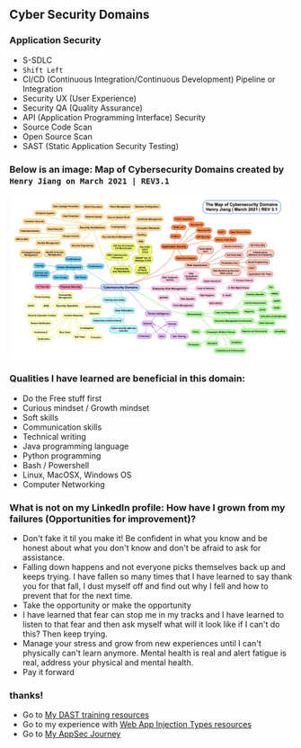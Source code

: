 ## Cyber Security Domains


### Application Security
- S-SDLC
- `Shift Left`
- CI/CD (Continuous Integration/Continuous Development) Pipeline or Integration
- Security UX (User Experience)
- Security QA (Quality Assurance)
- API (Application Programming Interface) Security
- Source Code Scan
- Open Source Scan
- SAST (Static Application Security Testing)

### Below is an image: Map of Cybersecurity Domains created by `Henry Jiang on March 2021 | REV3.1`
![Map of Cybersecurity Domains](Cyber_Domains.jpeg)

### Qualities I have learned are beneficial in this domain:
- Do the Free stuff first
- Curious mindset / Growth mindset
- Soft skills
- Communication skills
- Technical writing 
- Java programming language 
- Python programming
- Bash / Powershell  
- Linux, MacOSX, Windows OS
- Computer Networking

### What is not on my LinkedIn profile: How have I grown from my failures (Opportunities for improvement)?
- Don't fake it til you make it! Be confident in what you know and be honest about what you don't know and don't be afraid to ask for assistance. 
- Falling down happens and not everyone picks themselves back up and keeps trying. I have fallen so many times that I have learned to say thank you for that fall, I dust myself off and find out why I fell and how to prevent that for the next time.
- Take the opportunity or make the opportunity
- I have learned that fear can stop me in my tracks and I have learned to listen to that fear and then ask myself what will it look like if I can't do this? Then keep trying. 
- Manage your stress and grow from new experiences until I can't physically can't learn anymore. Mental health is real and alert fatigue is real, address your physical and mental health. 
- Pay it forward 

### thanks!
- Go to [My DAST training resources](https://github.com/yettsyjk/TransitioningToCyberSecurity_ApplicationSecurity/blob/main/DAST_resource.md)
- Go to my experience with [Web App Injection Types resources](https://github.com/yettsyjk/TransitioningToCyberSecurity_ApplicationSecurity/blob/main/WebAppInjectionTypes.md)
- Go to [My AppSec Journey ](https://github.com/yettsyjk/TransitioningToCyberSecurity_ApplicationSecurity.md)
